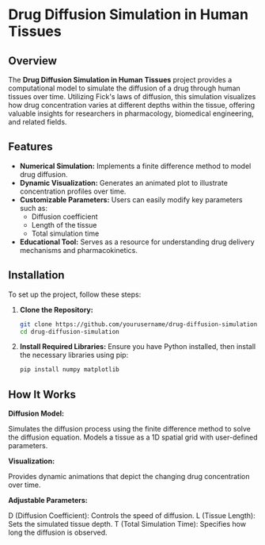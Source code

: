 # Drug Diffusion Simulation in Human Tissues

## Overview
The **Drug Diffusion Simulation in Human Tissues** project provides a computational model to simulate the diffusion of a drug through human tissues over time. Utilizing Fick's laws of diffusion, this simulation visualizes how drug concentration varies at different depths within the tissue, offering valuable insights for researchers in pharmacology, biomedical engineering, and related fields.

## Features
- **Numerical Simulation:** Implements a finite difference method to model drug diffusion.
- **Dynamic Visualization:** Generates an animated plot to illustrate concentration profiles over time.
- **Customizable Parameters:** Users can easily modify key parameters such as:
  - Diffusion coefficient
  - Length of the tissue
  - Total simulation time
- **Educational Tool:** Serves as a resource for understanding drug delivery mechanisms and pharmacokinetics.

## Installation
To set up the project, follow these steps:

1. **Clone the Repository:**
   ```bash
   git clone https://github.com/yourusername/drug-diffusion-simulation.git
   cd drug-diffusion-simulation
   ```

2. **Install Required Libraries:**
   Ensure you have Python installed, then install the necessary libraries using pip:
   ```bash
   pip install numpy matplotlib
   ```

## How It Works
**Diffusion Model:**

Simulates the diffusion process using the finite difference method to solve the diffusion equation.
Models a tissue as a 1D spatial grid with user-defined parameters.

**Visualization:**

Provides dynamic animations that depict the changing drug concentration over time.

**Adjustable Parameters:**

D (Diffusion Coefficient): Controls the speed of diffusion.
L (Tissue Length): Sets the simulated tissue depth.
T (Total Simulation Time): Specifies how long the diffusion is observed.


